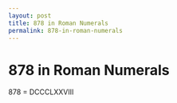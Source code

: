 ```yaml
---
layout: post
title: 878 in Roman Numerals
permalink: 878-in-roman-numerals
---
```


# 878 in Roman Numerals

878 = DCCCLXXVIII
